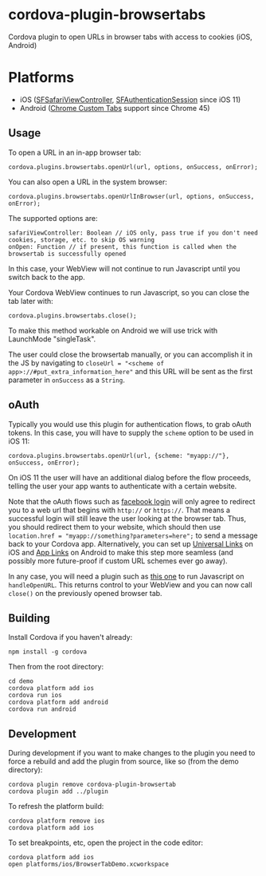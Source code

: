 # cordova-plugin-browsertabs
  Cordova plugin to open URLs in browser tabs with access to cookies (iOS, Android)

# Platforms

* iOS ([SFSafariViewController](https://developer.apple.com/documentation/safariservices/sfsafariviewcontroller), [SFAuthenticationSession](https://developer.apple.com/documentation/safariservices/sfauthenticationsession) since iOS 11)
* Android ([Chrome Custom Tabs](https://developer.chrome.com/multidevice/android/customtabs) support since Chrome 45) 

## Usage

To open a URL in an in-app browser tab:

    cordova.plugins.browsertabs.openUrl(url, options, onSuccess, onError);

You can also open a URL in the system browser:

    cordova.plugins.browsertabs.openUrlInBrowser(url, options, onSuccess, onError);
    
The supported options are:

    safariViewController: Boolean // iOS only, pass true if you don't need cookies, storage, etc. to skip OS warning
    onOpen: Function // if present, this function is called when the browsertab is successfully opened

In this case, your WebView will not continue to run Javascript until you switch back to the app.

Your Cordova WebView continues to run Javascript, so you can close the tab later with:

    cordova.plugins.browsertabs.close();

To make this method workable on Android we will use trick with LaunchMode "singleTask".

The user could close the browsertab manually, or you can accomplish it in the JS by navigating to `closeUrl = "<scheme of app>://#put_extra_information_here"` and this URL will be sent as the first parameter in `onSuccess` as a `String`.


## oAuth

Typically you would use this plugin for authentication flows, to grab oAuth tokens. In this case, you will have to supply the `scheme` option to be used in iOS 11:

    cordova.plugins.browsertabs.openUrl(url, {scheme: "myapp://"}, onSuccess, onError);

On iOS 11 the user will have an additional dialog before the flow proceeds, telling the user your app wants to authenticate with a certain website.

Note that the oAuth flows such as [facebook login](https://developers.facebook.com/docs/facebook-login/manually-build-a-login-flow/) will only agree to redirect you to a web url that begins with `http://` or `https://`. That means a successful login will still leave the user looking at the browser tab. Thus, you should redirect them to your website, which should then use `location.href = "myapp://something?parameters=here";` to send a message back to your Cordova app. Alternatively, you can set up [Universal Links](https://developer.apple.com/library/content/documentation/General/Conceptual/AppSearch/UniversalLinks.html) on iOS and [App Links](https://developer.android.com/training/app-links/index.html) on Android to make this step more seamless (and possibly more future-proof if custom URL schemes ever go away).

In any case, you will need a plugin such as [this one](https://github.com/EddyVerbruggen/Custom-URL-scheme) to run Javascript on `handleOpenURL`. This returns control to your WebView and you can now call `close()` on the previously opened browser tab.

## Building

Install Cordova if you haven't already:

    npm install -g cordova

Then from the root directory:

    cd demo
    cordova platform add ios
    cordova run ios
    cordova platform add android
    cordova run android

## Development

During development if you want to make changes to the plugin you need to force
a rebuild and add the plugin from source, like so (from the demo directory):

    cordova plugin remove cordova-plugin-browsertab
    cordova plugin add ../plugin

To refresh the platform build:

    cordova platform remove ios
    cordova platform add ios

To set breakpoints, etc, open the project in the code editor:

    cordova platform add ios
    open platforms/ios/BrowserTabDemo.xcworkspace
